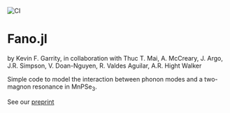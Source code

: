 ![CI](https://github.com/kfgarrity/Fano.jl/workflows/CI/badge.svg)


# Fano.jl

by Kevin F. Garrity, in collaboration with Thuc T. Mai, A. McCreary, J. Argo, J.R. Simpson, V. Doan-Nguyen, R. Valdes Aguilar, A.R. Hight Walker

Simple code to model the interaction between phonon modes and a two-magnon resonance in MnPSe<sub>3</sub>.

See our [preprint](https://arxiv.org/abs/2011.12557)
